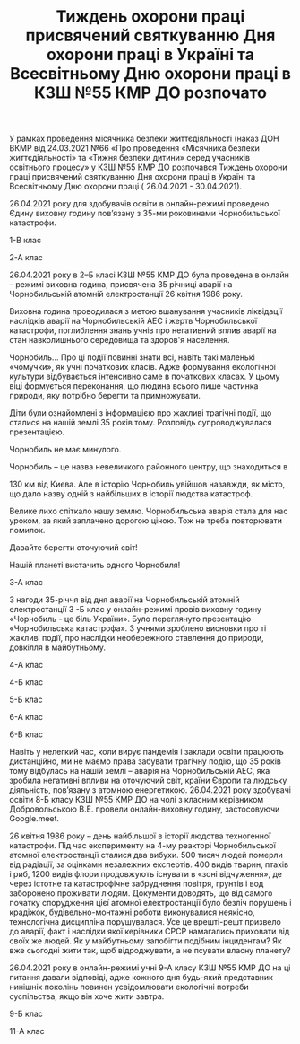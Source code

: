 ﻿---
title: Тиждень охорони праці присвячений святкуванню Дня охорони праці в Україні та Всесвітньому Дню охорони праці в КЗШ №55 КМР ДО розпочато
---

У рамках проведення місячника безпеки життєдіяльності (наказ ДОН ВКМР від 24.03.2021 №66 «Про проведення «Місячника безпеки життєдіяльності» та «Тижня безпеки дитини» серед учасників освітнього процесу» у КЗШ №55 КМР ДО  розпочався Тиждень охорони праці присвячений святкуванню Дня охорони праці в Україні та Всесвітньому Дню охорони праці ( 26.04.2021 - 30.04.2021).

26.04.2021 року для здобувачів освіти в онлайн-режимі проведено Єдину виховну годину пов’язану з 35-ми роковинами Чорнобильської катастрофи.

<slideshow id="*1b"></slideshow>

1-В клас

<slideshow id="*1v"></slideshow>

2-А клас

<slideshow id="*2a"></slideshow>

26.04.2021 року в 2–Б класі КЗШ №55 КМР ДО була проведена в онлайн – режимі виховна година, присвячена  35 річниці аварії на Чорнобильській атомній електростанції 26 квітня 1986 року.

Виховна година проводилася з метою вшанування учасників ліквідації наслідків аварії на Чорнобильській АЕС і жертв Чорнобильської катастрофи, поглиблення знань учнів про негативний вплив аварії на стан навколишнього середовища та здоров'я населення.

Чорнобиль... Про ці події повинні знати всі, навіть такі маленькі «чомучки», як учні початкових класів. Адже  формування екологічної культури відбувається інтенсивно саме в початкових класах. У цьому віці формується переконання, що людина всього лише частинка природи, яку потрібно берегти та примножувати.

Діти були ознайомлені  з інформацією про жахливі трагічні події, що сталися на нашій землі 35 років тому. Розповідь супроводжувалася презентацією.

Чорнобиль не має минулого.

Чорнобиль – це назва невеличкого районного центру, що знаходиться в

130 км від Києва. Але в історію Чорнобиль увійшов назавжди, як місто, що дало назву одній з найбільших в історії людства катастроф.

Велике лихо спіткало нашу землю. Чорнобильська аварія стала для нас уроком, за який заплачено дорогою ціною. Тож не треба повторювати помилок. 

Давайте берегти оточуючий світ!

Нашій планеті вистачить одного Чорнобиля!

<slideshow id="*2b"></slideshow>

3-А клас

<slideshow id="*3a"></slideshow>

З нагоди 35-річчя від дня аварії на Чорнобильській атомній електростанції 3 -Б клас у онлайн-режимі провів виховну годину «Чорнобиль - це біль України». Було переглянуто презентацію «Чорнобильська катастрофа». З учнями зроблено висновки про ті жахливі події, про наслідки необережного ставлення до природи, довкілля в майбутньому.

<slideshow id="*3b"></slideshow>

4-А клас

<slideshow id="*4a"></slideshow>

4-Б клас

<slideshow id="*4b"></slideshow>

5-Б клас

<slideshow id="*5b"></slideshow>

6-А клас

<slideshow id="*6a"></slideshow>

6-В клас

<slideshow id="*6v"></slideshow>

Навіть у нелегкий час, коли вирує пандемія і заклади освіти працюють дистанційно, ми не маємо права забувати трагічну подію, що 35 років тому відбулась на нашій землі  – аварія на Чорнобильській АЕС, яка зробила негативні впливи на оточуючий світ, країни Європи та людську діяльність, пов’язану з атомною енергетикою. 26.04.2021 року здобувачі освіти 8-Б класу КЗШ №55 КМР ДО на чолі з класним керівником Добровольською В.Е. провели онлайн-виховну годину, застосовуючи Google.meet.

<slideshow id="*8b"></slideshow>

26 квітня 1986 року – день найбільшої в історії людства техногенної катастрофи. Під час експерименту на 4-му реакторі Чорнобильської атомної електростанції сталися два вибухи. 500 тисяч людей померли від радіації, за оцінками незалежних експертів. 400 видів тварин, птахів і риб, 1200 видів флори продовжують існувати в «зоні відчуження», де через істотне та катастрофічне забруднення повітря, ґрунтів і вод заборонено проживати людям. Документи доводять, що від самого початку спорудження цієї атомної електростанції було безліч порушень і крадіжок, будівельно-монтажні роботи виконувалися неякісно, технологічна дисципліна порушувалася. Усе це врешті-решт призвело до аварії, факт і наслідки якої керівники СРСР намагались приховати від своїх же людей. Як у майбутньому запобігти подібним інцидентам? Як вже сьогодні жити так, щоб відроджувати, а не псувати власну планету? 

26.04.2021 року в онлайн-режимі учні 9-А класу КЗШ №55 КМР ДО на ці питання давали відповіді, адже кожного дня будь-який представник нинішніх поколінь повинен усвідомлювати екологічні потреби суспільства, якщо він хоче жити завтра.

<slideshow id="*9a"></slideshow>

9-Б клас

<slideshow id="*9b"></slideshow>

11-А клас

<slideshow id="*11a"></slideshow>